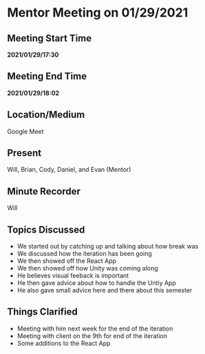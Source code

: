 # Mentor Meeting on 01/29/2021

## Meeting Start Time

**2021/01/29/17:30**

## Meeting End Time

**2021/01/29/18:02**

## Location/Medium

Google Meet

## Present

Will, Brian, Cody, Daniel, and Evan (Mentor)

## Minute Recorder

Will

## Topics Discussed

- We started out by catching up and talking about how break was
- We discussed how the iteration has been going
- We then showed off the React App
- We then showed off how Unity was coming along
- He believes visual feeback is important
- He then gave advice about how to handle the Untiy App
- He also gave small advice here and there about this semester

## Things Clarified

- Meeting with him next week for the end of the iteration
- Meeting with client on the 9th for end of the iteration
- Some additions to the React App
